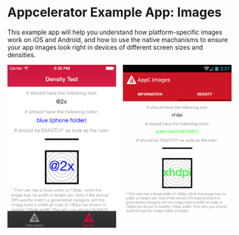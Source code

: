# Appcelerator Example App: Images

This example app will help you understand how platform-specific images work on iOS and Android, and how to use the native machanisms to ensure your app images look right in devices of different screen sizes and densities.

![screenshots](screenshots.png)